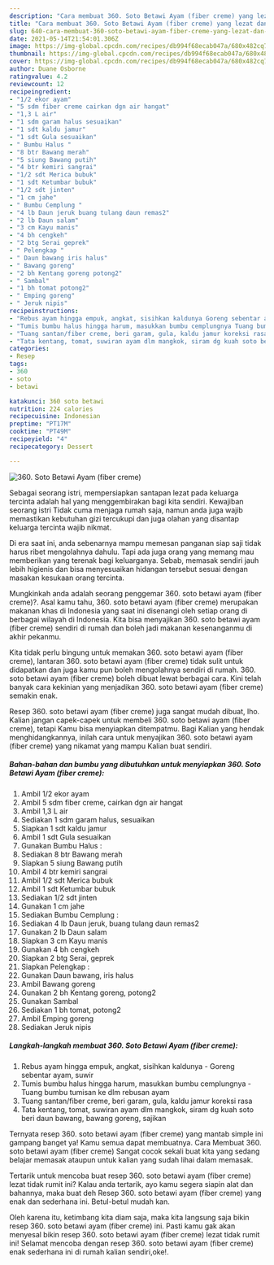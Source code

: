 ```yaml
---
description: "Cara membuat 360. Soto Betawi Ayam (fiber creme) yang lezat dan Mudah Dibuat"
title: "Cara membuat 360. Soto Betawi Ayam (fiber creme) yang lezat dan Mudah Dibuat"
slug: 640-cara-membuat-360-soto-betawi-ayam-fiber-creme-yang-lezat-dan-mudah-dibuat
date: 2021-05-14T21:54:01.306Z
image: https://img-global.cpcdn.com/recipes/db994f68ecab047a/680x482cq70/360-soto-betawi-ayam-fiber-creme-foto-resep-utama.jpg
thumbnail: https://img-global.cpcdn.com/recipes/db994f68ecab047a/680x482cq70/360-soto-betawi-ayam-fiber-creme-foto-resep-utama.jpg
cover: https://img-global.cpcdn.com/recipes/db994f68ecab047a/680x482cq70/360-soto-betawi-ayam-fiber-creme-foto-resep-utama.jpg
author: Duane Osborne
ratingvalue: 4.2
reviewcount: 12
recipeingredient:
- "1/2 ekor ayam"
- "5 sdm fiber creme cairkan dgn air hangat"
- "1,3 L air"
- "1 sdm garam halus sesuaikan"
- "1 sdt kaldu jamur"
- "1 sdt Gula sesuaikan"
- " Bumbu Halus "
- "8 btr Bawang merah"
- "5 siung Bawang putih"
- "4 btr kemiri sangrai"
- "1/2 sdt Merica bubuk"
- "1 sdt Ketumbar bubuk"
- "1/2 sdt jinten"
- "1 cm jahe"
- " Bumbu Cemplung "
- "4 lb Daun jeruk buang tulang daun remas2"
- "2 lb Daun salam"
- "3 cm Kayu manis"
- "4 bh cengkeh"
- "2 btg Serai geprek"
- " Pelengkap "
- " Daun bawang iris halus"
- " Bawang goreng"
- "2 bh Kentang goreng potong2"
- " Sambal"
- "1 bh tomat potong2"
- " Emping goreng"
- " Jeruk nipis"
recipeinstructions:
- "Rebus ayam hingga empuk, angkat, sisihkan kaldunya Goreng sebentar ayam, suwir"
- "Tumis bumbu halus hingga harum, masukkan bumbu cemplungnya Tuang bumbu tumisan ke dlm rebusan ayam"
- "Tuang santan/fiber creme, beri garam, gula, kaldu jamur koreksi rasa"
- "Tata kentang, tomat, suwiran ayam dlm mangkok, siram dg kuah soto beri daun bawang, bawang goreng, sajikan"
categories:
- Resep
tags:
- 360
- soto
- betawi

katakunci: 360 soto betawi 
nutrition: 224 calories
recipecuisine: Indonesian
preptime: "PT17M"
cooktime: "PT49M"
recipeyield: "4"
recipecategory: Dessert

---
```



![360. Soto Betawi Ayam (fiber creme)](https://img-global.cpcdn.com/recipes/db994f68ecab047a/680x482cq70/360-soto-betawi-ayam-fiber-creme-foto-resep-utama.jpg)

Sebagai seorang istri, mempersiapkan santapan lezat pada keluarga tercinta adalah hal yang menggembirakan bagi kita sendiri. Kewajiban seorang istri Tidak cuma menjaga rumah saja, namun anda juga wajib memastikan kebutuhan gizi tercukupi dan juga olahan yang disantap keluarga tercinta wajib nikmat.

Di era  saat ini, anda sebenarnya mampu memesan panganan siap saji tidak harus ribet mengolahnya dahulu. Tapi ada juga orang yang memang mau memberikan yang terenak bagi keluarganya. Sebab, memasak sendiri jauh lebih higienis dan bisa menyesuaikan hidangan tersebut sesuai dengan masakan kesukaan orang tercinta. 



Mungkinkah anda adalah seorang penggemar 360. soto betawi ayam (fiber creme)?. Asal kamu tahu, 360. soto betawi ayam (fiber creme) merupakan makanan khas di Indonesia yang saat ini disenangi oleh setiap orang di berbagai wilayah di Indonesia. Kita bisa menyajikan 360. soto betawi ayam (fiber creme) sendiri di rumah dan boleh jadi makanan kesenanganmu di akhir pekanmu.

Kita tidak perlu bingung untuk memakan 360. soto betawi ayam (fiber creme), lantaran 360. soto betawi ayam (fiber creme) tidak sulit untuk didapatkan dan juga kamu pun boleh mengolahnya sendiri di rumah. 360. soto betawi ayam (fiber creme) boleh dibuat lewat berbagai cara. Kini telah banyak cara kekinian yang menjadikan 360. soto betawi ayam (fiber creme) semakin enak.

Resep 360. soto betawi ayam (fiber creme) juga sangat mudah dibuat, lho. Kalian jangan capek-capek untuk membeli 360. soto betawi ayam (fiber creme), tetapi Kamu bisa menyiapkan ditempatmu. Bagi Kalian yang hendak menghidangkannya, inilah cara untuk menyajikan 360. soto betawi ayam (fiber creme) yang nikamat yang mampu Kalian buat sendiri.

<!--inarticleads1-->

##### Bahan-bahan dan bumbu yang dibutuhkan untuk menyiapkan 360. Soto Betawi Ayam (fiber creme):

1. Ambil 1/2 ekor ayam
1. Ambil 5 sdm fiber creme, cairkan dgn air hangat
1. Ambil 1,3 L air
1. Sediakan 1 sdm garam halus, sesuaikan
1. Siapkan 1 sdt kaldu jamur
1. Ambil 1 sdt Gula sesuaikan
1. Gunakan  Bumbu Halus :
1. Sediakan 8 btr Bawang merah
1. Siapkan 5 siung Bawang putih
1. Ambil 4 btr kemiri sangrai
1. Ambil 1/2 sdt Merica bubuk
1. Ambil 1 sdt Ketumbar bubuk
1. Sediakan 1/2 sdt jinten
1. Gunakan 1 cm jahe
1. Sediakan  Bumbu Cemplung :
1. Sediakan 4 lb Daun jeruk, buang tulang daun remas2
1. Gunakan 2 lb Daun salam
1. Siapkan 3 cm Kayu manis
1. Gunakan 4 bh cengkeh
1. Siapkan 2 btg Serai, geprek
1. Siapkan  Pelengkap :
1. Gunakan  Daun bawang, iris halus
1. Ambil  Bawang goreng
1. Gunakan 2 bh Kentang goreng, potong2
1. Gunakan  Sambal
1. Sediakan 1 bh tomat, potong2
1. Ambil  Emping goreng
1. Sediakan  Jeruk nipis




<!--inarticleads2-->

##### Langkah-langkah membuat 360. Soto Betawi Ayam (fiber creme):

1. Rebus ayam hingga empuk, angkat, sisihkan kaldunya - Goreng sebentar ayam, suwir
1. Tumis bumbu halus hingga harum, masukkan bumbu cemplungnya - Tuang bumbu tumisan ke dlm rebusan ayam
1. Tuang santan/fiber creme, beri garam, gula, kaldu jamur koreksi rasa
1. Tata kentang, tomat, suwiran ayam dlm mangkok, siram dg kuah soto beri daun bawang, bawang goreng, sajikan




Ternyata resep 360. soto betawi ayam (fiber creme) yang mantab simple ini gampang banget ya! Kamu semua dapat membuatnya. Cara Membuat 360. soto betawi ayam (fiber creme) Sangat cocok sekali buat kita yang sedang belajar memasak ataupun untuk kalian yang sudah lihai dalam memasak.

Tertarik untuk mencoba buat resep 360. soto betawi ayam (fiber creme) lezat tidak rumit ini? Kalau anda tertarik, ayo kamu segera siapin alat dan bahannya, maka buat deh Resep 360. soto betawi ayam (fiber creme) yang enak dan sederhana ini. Betul-betul mudah kan. 

Oleh karena itu, ketimbang kita diam saja, maka kita langsung saja bikin resep 360. soto betawi ayam (fiber creme) ini. Pasti kamu gak akan menyesal bikin resep 360. soto betawi ayam (fiber creme) lezat tidak rumit ini! Selamat mencoba dengan resep 360. soto betawi ayam (fiber creme) enak sederhana ini di rumah kalian sendiri,oke!.

